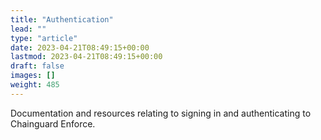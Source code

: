 ```yaml
---
title: "Authentication"
lead: ""
type: "article"
date: 2023-04-21T08:49:15+00:00
lastmod: 2023-04-21T08:49:15+00:00
draft: false
images: []
weight: 485
---
```


Documentation and resources relating to signing in and authenticating to Chainguard Enforce.
